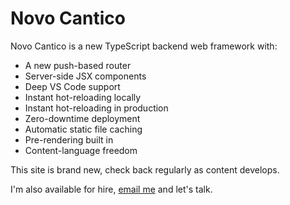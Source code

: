 
# Novo Cantico

Novo Cantico is a new TypeScript backend web framework with:

* A new push-based router
* Server-side JSX components
* Deep VS Code support
* Instant hot-reloading locally
* Instant hot-reloading in production
* Zero-downtime deployment
* Automatic static file caching
* Pre-rendering built in
* Content-language freedom

This site is brand new, check back regularly as content develops.

I'm also available for hire, [email me](mailto:sbdegutis@gmail.com) and let's talk.



<!-- ## The Philosophy of Novo Cantico

"Novo Cantico" is taken from the 13th century hymn, [Puer natus in Bethlehem](https://www.youtube.com/watch?v=A1k5YTmxIVc&t=2573s), and means "a new song". Software and music are both rooted in principles and patterns; both are arts and sciences; both reflect a beauty, harmony, and order that's visible only to the mind, but which have a very real effect on our lives.

Humanity develops the arts and sciences by distilling lessons learned from the past, and solidifying them into a new foundation; we all stand on the shoulders of giants. Novo Cantico is a project that aims to take lessons learned from the difficulties of modern web development, start from first principles, and find a new harmony.



## This site's three purposes

1. **Share what I made:** Around December 8, 2021, I began to rewrite my personal website using brand new techniques. I ended up with code I'm convinced is truly innovative, so I'm gradually open sourcing it in the form of this very website's source code, located in this [GitHub repo](https://github.com/sdegutis/Novo-Cantico).

2. **Explain how it works:** Many of the concepts developed in Novo Cantico have very useful implications, but which are not always obvious. On this site I will explain how the new web software techniques of Novo Cantico work, and their various practical benefits.

3. **Offer my services:** I'm Steven, an independent software consultant with over a decade of experience. I'm currently available for hire, [email me](mailto:sbdegutis+novocantico@gmail.com) and let's talk. You can also sponsor me on GitHub to enable me to spend more time developing Novo Cantico.



## Principles behind Novo Cantico

### Use existing ecosystem

TypeScript and VS Code already provide a phenomenal development experience. Novo Cantico builds on this by creating a new runtime with deeply integrated TypeScript and VS Code support, to make local development extremely fast and easy.

### Use fundamental inputs/outputs in APIs

When APIs are designed with very clear and minimal inputs and outputs, they become very easy to write helper functions against, and even libraries, while ensuring that they all work well with each other.

For example, the only `body` type allowed by Novo Cantico is `Buffer`, which is the lowest common denominator. Because of this, helper functions can be written that take a buffer and can transform it, or which transform higher data types (like JSX or strings) into buffers. This enables a very stable ecosystem.

### Pre-computation is better than on-demand computation

*Coming soon...*

### Composition should be preferred stack-wide

*Coming soon...*

### More coming soon...

Even though I've had dozens of realizations about Novo Cantico's innovations and pricinples during the 3 months in which I developed it, I never actually wrote any of them down.

So as I wrote this site using Novo Cantico, I've just been going through all that it does and can do, remember everything that's new or interesting about it, and write it all down in the various pages here. Which means this whole site is really an incomplete WIP of Novo Cantico's documentation.

My plan is to simplify the pages here, and move most of each page's content into blog posts that are referenced by that section, which then really becomes a short description of it. So follow the [blog posts](/blog) and you'll be up to date. -->
